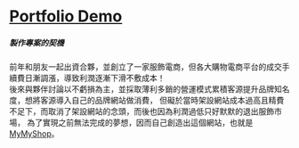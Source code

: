 # [Portfolio Demo](https://jim55167.github.io/MyMyShop.com/#/home)

##### 製作專案的契機
前年和朋友一起出資合夥，並創立了一家服飾電商，但各大購物電商平台的成交手續費日漸調漲，導致利潤逐漸下滑不敷成本！</br>
後來與夥伴討論以不虧損為主，並採取薄利多銷的營運模式累積客源提升品牌知名度，想將客源導入自己的品牌網站做消費，
但礙於當時架設網站成本過高且精費不足下，而取消了架設網站的念頭，而後也因為利潤過低只好默默的退出服飾市場，
為了實現之前無法完成的夢想，因而自己創造出這個網站，也就是[MyMyShop](https://jim55167.github.io/MyMyShop.com/#/home)。

